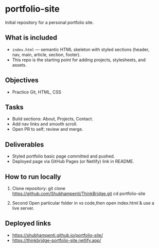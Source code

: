 # portfolio-site

Initial repository for a personal portfolio site.

## What is included

- `index.html` — semantic HTML skeleton with styled sections (header, nav, main, article, section, footer).
- This repo is the starting point for adding projects, stylesheets, and assets.

## Objectives

- Practice Git, HTML, CSS

## Tasks

- Build sections: About, Projects, Contact.
- Add nav links and smooth scroll.
- Open PR to self; review and merge.

## Deliverables

- Styled portfolio basic page committed and pushed.
- Deployed page via GitHub Pages (or Netlify) link in README.

## How to run locally

1. Clone repository:
   git clone https://github.com/Shubhampenti/ThinkBridge.git
   cd portfolio-site

2. Second Open particular folder in vs code,then open index.html & use a live server.

## Deployed links

- https://shubhampenti.github.io/portfolio-site/
- https://thinkbridge-portfolio-site.netlify.app/
